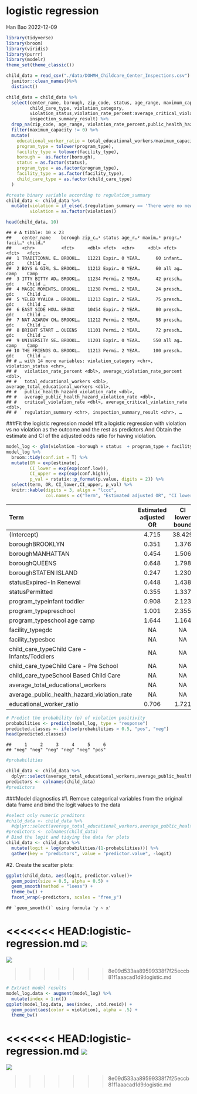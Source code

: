 logistic regression
================
Han Bao
2022-12-09

``` r
library(tidyverse)
library(broom)
library(viridis)
library(purrr)
library(modelr)
theme_set(theme_classic())
```

``` r
child_data = read_csv("./data/DOHMH_Childcare_Center_Inspections.csv") %>%
  janitor::clean_names()%>%
  distinct()
```

``` r
child_data = child_data %>% 
  select(center_name, borough, zip_code, status, age_range, maximum_capacity,program_type, facility_type, 
         child_care_type, violation_category,
         violation_status,violation_rate_percent:average_critical_violation_rate,regulation_summary,
         inspection_summary_result) %>%
  drop_na(zip_code, age_range, violation_rate_percent,public_health_hazard_violation_rate, critical_violation_rate) %>% 
  filter(maximum_capacity != 0) %>% 
  mutate(
    educational_worker_ratio = total_educational_workers/maximum_capacity,
    program_type = tolower(program_type),
    facility_type = tolower(facility_type),
    borough =  as.factor(borough),
    status = as.factor(status),
    program_type = as.factor(program_type),
    facility_type = as.factor(facility_type),
    child_care_type = as.factor(child_care_type)
  )
```

``` r
#create binary variable according to regulation_summary
child_data <- child_data %>%
  mutate(violation = if_else(.$regulation_summary == 'There were no new violations observed at the time of this inspection/visit.','0','1'),
         violation = as.factor(violation))
```

``` r
head(child_data, 10)
```

    ## # A tibble: 10 × 23
    ##    center_name    borough zip_c…¹ status age_r…² maxim…³ progr…⁴ facil…⁵ child…⁶
    ##    <chr>          <fct>     <dbl> <fct>  <chr>     <dbl> <fct>   <fct>   <fct>  
    ##  1 TRADITIONAL E… BROOKL…   11221 Expir… 0 YEAR…      60 infant… gdc     Child …
    ##  2 BOYS & GIRL S… BROOKL…   11212 Expir… 0 YEAR…      60 all ag… camp    Camp   
    ##  3 ITTY BITTY AD… BROOKL…   11234 Permi… 2 YEAR…      42 presch… gdc     Child …
    ##  4 MAGIC MOMENTS… BROOKL…   11238 Permi… 2 YEAR…      24 presch… gdc     Child …
    ##  5 YELED VYALDA … BROOKL…   11213 Expir… 2 YEAR…      75 presch… gdc     Child …
    ##  6 EAST SIDE HOU… BRONX     10454 Expir… 2 YEAR…      80 presch… gdc     Child …
    ##  7 NAT AZAROW CH… BROOKL…   11212 Permi… 2 YEAR…      98 presch… gdc     Child …
    ##  8 BRIGHT START … QUEENS    11101 Permi… 2 YEAR…      72 presch… gdc     Child …
    ##  9 UNIVERSITY SE… BROOKL…   11201 Expir… 0 YEAR…     550 all ag… camp    Camp   
    ## 10 THE FRIENDS O… BROOKL…   11213 Permi… 2 YEAR…     100 presch… gdc     Child …
    ## # … with 14 more variables: violation_category <chr>, violation_status <chr>,
    ## #   violation_rate_percent <dbl>, average_violation_rate_percent <dbl>,
    ## #   total_educational_workers <dbl>, average_total_educational_workers <dbl>,
    ## #   public_health_hazard_violation_rate <dbl>,
    ## #   average_public_health_hazard_violation_rate <dbl>,
    ## #   critical_violation_rate <dbl>, average_critical_violation_rate <dbl>,
    ## #   regulation_summary <chr>, inspection_summary_result <chr>, …

\###Fit the logistic regression model \#fit a logistic regression with
violation vs no violation as the outcome and the rest as predictors.And
Obtain the estimate and CI of the adjusted odds ratio for having
violation.

``` r
model_log <- glm(violation ~borough + status  + program_type + facility_type + child_care_type + average_total_educational_workers+average_public_health_hazard_violation_rate+educational_worker_ratio,data = child_data,family = binomial(link=logit))
model_log %>%
  broom::tidy(conf.int = T) %>% 
  mutate(OR = exp(estimate),
         CI_lower = exp(exp(conf.low)),
         CI_upper = exp(exp(conf.high)),
         p_val = rstatix::p_format(p.value, digits = 2)) %>% 
  select(term, OR, CI_lower,CI_upper, p_val) %>% 
  knitr::kable(digits = 3, align = "lccc", 
               col.names = c("Term", "Estimated adjusted OR", "CI lower bound", "CI upper bound", "p-value"))
```

| Term                                         | Estimated adjusted OR | CI lower bound | CI upper bound | p-value  |
|:---------------------------------------------|:---------------------:|:--------------:|:--------------:|:---------|
| (Intercept)                                  |         4.715         |     38.429     |  4.501930e+02  | \<0.0001 |
| boroughBROOKLYN                              |         0.351         |     1.376      |  1.472000e+00  | \<0.0001 |
| boroughMANHATTAN                             |         0.454         |     1.506      |  1.652000e+00  | \<0.0001 |
| boroughQUEENS                                |         0.648         |     1.798      |  2.045000e+00  | \<0.0001 |
| boroughSTATEN ISLAND                         |         0.247         |     1.230      |  1.342000e+00  | \<0.0001 |
| statusExpired-In Renewal                     |         0.448         |     1.438      |  1.736000e+00  | \<0.0001 |
| statusPermitted                              |         0.355         |     1.337      |  1.541000e+00  | \<0.0001 |
| program_typeinfant toddler                   |         0.908         |     2.123      |  2.992000e+00  | 0.3159   |
| program_typepreschool                        |         1.001         |     2.355      |  3.218000e+00  | 0.9944   |
| program_typeschool age camp                  |         1.644         |     1.164      |  4.762402e+15  | 0.6894   |
| facility_typegdc                             |          NA           |       NA       |       NA       | NA       |
| facility_typesbcc                            |          NA           |       NA       |       NA       | NA       |
| child_care_typeChild Care - Infants/Toddlers |          NA           |       NA       |       NA       | NA       |
| child_care_typeChild Care - Pre School       |          NA           |       NA       |       NA       | NA       |
| child_care_typeSchool Based Child Care       |          NA           |       NA       |       NA       | NA       |
| average_total_educational_workers            |          NA           |       NA       |       NA       | NA       |
| average_public_health_hazard_violation_rate  |          NA           |       NA       |       NA       | NA       |
| educational_worker_ratio                     |         0.706         |     1.721      |  2.503000e+00  | 0.0093   |

``` r
# Predict the probability (p) of violation positivity
probabilities <- predict(model_log, type = "response")
predicted.classes <- ifelse(probabilities > 0.5, "pos", "neg")
head(predicted.classes)
```

    ##     1     2     3     4     5     6 
    ## "neg" "neg" "neg" "neg" "neg" "pos"

``` r
#probabilities
```

``` r
child_data <- child_data %>%
  dplyr::select(average_total_educational_workers,average_public_health_hazard_violation_rate,educational_worker_ratio) 
predictors <- colnames(child_data)
#predictors
```

\###Model diagnostics \#1. Remove categorical variables from the
original data frame and bind the logit values to the data

``` r
#select only numeric preditors
#child_data <- child_data %>%
  #dplyr::select(average_total_educational_workers,average_public_health_hazard_violation_rate,educational_worker_ratio) 
#predictors <- colnames(child_data)
# Bind the logit and tidying the data for plots
child_data <- child_data %>%
  mutate(logit = log(probabilities/(1-probabilities))) %>%
  gather(key = "predictors", value = "predictor.value", -logit)
```

\#2. Create the scatter plots:

``` r
ggplot(child_data, aes(logit, predictor.value))+
  geom_point(size = 0.5, alpha = 0.5) +
  geom_smooth(method = "loess") + 
  theme_bw() + 
  facet_wrap(~predictors, scales = "free_y")
```

    ## `geom_smooth()` using formula 'y ~ x'

<<<<<<< HEAD:logistic-regression.md
![](logistic-regression_files/figure-gfm/unnamed-chunk-9-1.png)<!-- -->
=======
![](logistic_files/figure-gfm/unnamed-chunk-9-1.png)<!-- -->
>>>>>>> 8e09d533aa89599338f7f25eccb81f1aaacad1d9:logistic.md

``` r
# Extract model results
model_log.data <- augment(model_log) %>% 
  mutate(index = 1:n()) 
ggplot(model_log.data, aes(index, .std.resid)) + 
  geom_point(aes(color = violation), alpha = .5) +
  theme_bw()
```

<<<<<<< HEAD:logistic-regression.md
![](logistic-regression_files/figure-gfm/unnamed-chunk-10-1.png)<!-- -->
=======
![](logistic_files/figure-gfm/unnamed-chunk-10-1.png)<!-- -->
>>>>>>> 8e09d533aa89599338f7f25eccb81f1aaacad1d9:logistic.md
